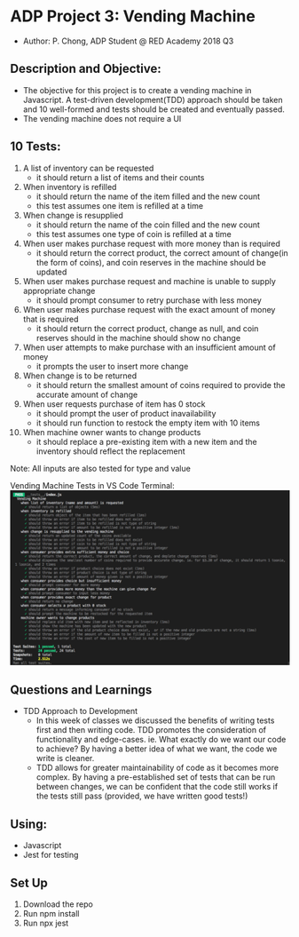 # ADP Project 3: Vending Machine

- Author: P. Chong, ADP Student @ RED Academy 2018 Q3

## Description and Objective:

- The objective for this project is to create a vending machine in Javascript. A test-driven development(TDD) approach should be taken and 10 well-formed and tests should be created and eventually passed.
- The vending machine does not require a UI

<!-- More information about the project and learnings can be found on the wiki. -->

## 10 Tests:

1. A list of inventory can be requested
   - it should return a list of items and their counts
1. When inventory is refilled
   - it should return the name of the item filled and the new count
   - this test assumes one item is refilled at a time
1. When change is resupplied
   - it should return the name of the coin filled and the new count
   - this test assumes one type of coin is refilled at a time
1. When user makes purchase request with more money than is required
   - it should return the correct product, the correct amount of change(in the form of coins), and coin reserves in the machine should be updated
1. When user makes purchase request and machine is unable to supply appropriate change
   - it should prompt consumer to retry purchase with less money
1. When user makes purchase request with the exact amount of money that is required
   - it should return the correct product, change as null, and coin reserves should in the machine should show no change
1. When user attempts to make purchase with an insufficient amount of money
   - it prompts the user to insert more change
1. When change is to be returned
   - it should return the smallest amount of coins required to provide the accurate amount of change
1. When user requests purchase of item has 0 stock
   - it should prompt the user of product inavailability
   - it should run function to restock the empty item with 10 items
1. When machine owner wants to change products
   - it should replace a pre-existing item with a new item and the inventory should reflect the replacement

Note: All inputs are also tested for type and value

Vending Machine Tests in VS Code Terminal:
![Vending Machine Tests](./VendingMachineTests.png?raw=true "Vending Machine Tests")

## Questions and Learnings

- TDD Approach to Development
  - In this week of classes we discussed the benefits of writing tests first and then writing code. TDD promotes the consideration of functionality and edge-cases. ie. What exactly do we want our code to achieve? By having a better idea of what we want, the code we write is cleaner.
  - TDD allows for greater maintainability of code as it becomes more complex. By having a pre-established set of tests that can be run between changes, we can be confident that the code still works if the tests still pass (provided, we have written good tests!)

## Using:

- Javascript
- Jest for testing

## Set Up

1. Download the repo
1. Run npm install
1. Run npx jest

<!-- ## Goals for Future Improvement: -->
